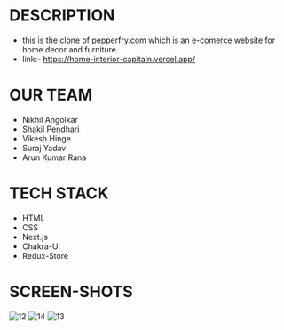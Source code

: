 # DESCRIPTION
- this is the clone of pepperfry.com which is an e-comerce website for home decor and furniture.
- link:- https://home-interior-capitaln.vercel.app/

# OUR TEAM
 - Nikhil Angolkar
 - Shakil Pendhari
 - Vikesh Hinge
 - Suraj Yadav
 - Arun Kumar Rana
 
 # TECH STACK
 - HTML 
 - CSS
 - Next.js
 - Chakra-UI
 - Redux-Store

# SCREEN-SHOTS
<div>
  <img src="https://user-images.githubusercontent.com/107465553/215099346-b60e3690-b2bd-4a11-becf-1680b700a1c2.png" alt="12" border="0" />
  <img src="https://user-images.githubusercontent.com/107465553/215099336-59b19da6-7fdb-4a74-a008-5c1d5b438eb6.png" alt="14" border="0" />
  <img src="https://user-images.githubusercontent.com/107465553/215099348-f9d39223-c2d4-4c96-b557-ac6f0263491b.png" alt="13" border="0" />
</div>
